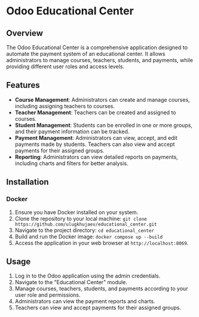 # Odoo Educational Center

## Overview
The Odoo Educational Center is a comprehensive application designed to automate the payment system of an educational center. It allows administrators to manage courses, teachers, students, and payments, while providing different user roles and access levels.

## Features
- **Course Management**: Administrators can create and manage courses, including assigning teachers to courses.
- **Teacher Management**: Teachers can be created and assigned to courses.
- **Student Management**: Students can be enrolled in one or more groups, and their payment information can be tracked.
- **Payment Management**: Administrators can view, accept, and edit payments made by students. Teachers can also view and accept payments for their assigned groups.
- **Reporting**: Administrators can view detailed reports on payments, including charts and filters for better analysis.

## Installation

### Docker
1. Ensure you have Docker installed on your system.
2. Clone the repository to your local machine:
`git clone https://github.com/ulugkhujaev/educational_center.git`
3. Navigate to the project directory:
`cd educational_center`
4. Build and run the Docker image:
`docker compose up --build`
6. Access the application in your web browser at `http://localhost:8069`.


## Usage
1. Log in to the Odoo application using the admin credentials.
2. Navigate to the "Educational Center" module.
3. Manage courses, teachers, students, and payments according to your user role and permissions.
4. Administrators can view the payment reports and charts.
5. Teachers can view and accept payments for their assigned groups.
